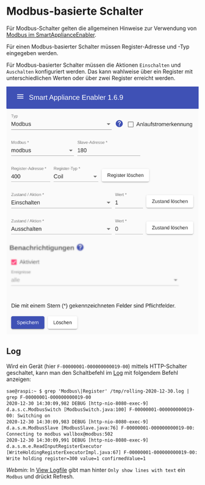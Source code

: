 # Modbus-basierte Schalter

Für Modbus-Schalter gelten die allgemeinen Hinweise zur Verwendung von [Modbus im SmartApplianceEnabler](Modbus_DE.md).

Für einen Modbus-basierter Schalter müssen Register-Adresse und -Typ eingegeben werden.

Für Modbus-basierter Schalter müssen die Aktionen `Einschalten` und `Auschalten` konfiguriert werden. Das kann wahlweise über ein Register mit unterschiedlichen Werten oder über zwei Register erreicht werden.

![Modbus Switch](../pics/fe/ModbusSwitch.png)

## Log

Wird ein Gerät (hier `F-00000001-000000000019-00`) mittels HTTP-Schalter geschaltet, kann man den Schaltbefehl im [Log](Logging_DE.md) mit folgendem Befehl anzeigen:

```console
sae@raspi:~ $ grep 'Modbus\|Register' /tmp/rolling-2020-12-30.log | grep F-00000001-000000000019-00
2020-12-30 14:30:09,982 DEBUG [http-nio-8080-exec-9] d.a.s.c.ModbusSwitch [ModbusSwitch.java:100] F-00000001-000000000019-00: Switching on
2020-12-30 14:30:09,983 DEBUG [http-nio-8080-exec-9] d.a.s.m.ModbusSlave [ModbusSlave.java:76] F-00000001-000000000019-00: Connecting to modbus wallbox@modbus:502
2020-12-30 14:30:09,991 DEBUG [http-nio-8080-exec-9] d.a.s.m.e.ReadInputRegisterExecutor [WriteHoldingRegisterExecutorImpl.java:67] F-00000001-000000000019-00: Write holding register=300 value=1 confirmedValue=1
```

*Webmin*: In [View Logfile](Logging_DE.md#user-content-webmin-logs) gibt man hinter `Only show lines with text` ein `Modbus` und drückt Refresh.
